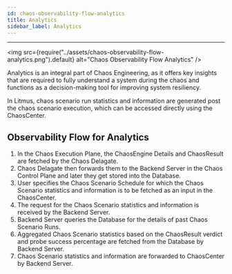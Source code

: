 ```yaml
---
id: chaos-observability-flow-analytics
title: Analytics
sidebar_label: Analytics
---
```


---

<img src={require("../assets/chaos-observability-flow-analytics.png").default} alt="Chaos Observability Flow Analytics" />

Analytics is an integral part of Chaos Engineering, as it offers key insights that are required to fully understand a system during the chaos and functions as a decision-making tool for improving system resiliency.

In Litmus, chaos scenario run statistics and information are generated post the chaos scenario execution, which can be accessed directly using the ChaosCenter.

## Observability Flow for Analytics

1. In the Chaos Execution Plane, the ChaosEngine Details and ChaosResult are fetched by the Chaos Delagate.
2. Chaos Delagate then forwards them to the Backend Server in the Chaos Control Plane and later they get stored into the Database.
3. User specifies the Chaos Scenario Schedule for which the Chaos Scenario statistics and information is to be fetched as an input in the ChaosCenter.
4. The request for the Chaos Scenario statistics and information is received by the Backend Server.
5. Backend Server queries the Database for the details of past Chaos Scenario Runs.
6. Aggregated Chaos Scenario statistics based on the ChaosResult verdict and probe success percentage are fetched from the Database by Backend Server.
7. Chaos Scenario statistics and information are forwarded to ChaosCenter by Backend Server.
